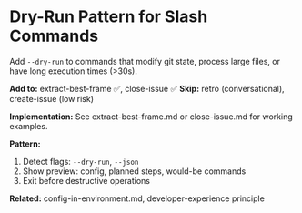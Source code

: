# Dry-Run Pattern for Slash Commands

Add `--dry-run` to commands that modify git state, process large files, or have long execution times (>30s).

**Add to:** extract-best-frame ✅, close-issue ✅
**Skip:** retro (conversational), create-issue (low risk)

**Implementation:** See extract-best-frame.md or close-issue.md for working examples.

**Pattern:**
1. Detect flags: `--dry-run`, `--json`
2. Show preview: config, planned steps, would-be commands
3. Exit before destructive operations

**Related:** config-in-environment.md, developer-experience principle
